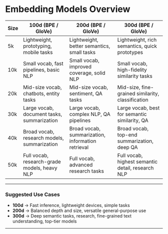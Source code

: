 # Embedding Models Overview

| Size    | 100d (BPE / GloVe)                              | 200d (BPE / GloVe)                              | 300d (BPE / GloVe)                                |
|---------|------------------------------------------------|--------------------------------------------------|--------------------------------------------------|
| 5k      | Lightweight, prototyping, mobile tasks         | Lightweight, better semantics, small tasks     | Lightweight, rich semantics, quick prototypes  |
| 10k     | Small vocab, fast pipelines, basic NLP         | Small vocab, improved coverage, solid NLP      | Small vocab, high-fidelity similarity tasks    |
| 20k     | Mid-size vocab, chatbots, entity tasks         | Mid-size vocab, sentiment, QA tasks            | Mid-size, fine-grained similarity, classification |
| 30k     | Large vocab, document tasks, summarization     | Large vocab, complex NLP, QA pipelines         | Large vocab, best for semantic similarity, QA  |
| 40k     | Broad vocab, research models, summarization    | Broad vocab, summarization, information retrieval | Broad vocab, top-end summarization, deep QA    |
| 50k     | Full vocab, research-grade models, heavy NLP   | Full vocab, advanced research tasks            | Full vocab, highest semantic detail, research NLP |


---

### Suggested Use Cases

- **100d** → Fast inference, lightweight devices, simple tasks  
- **200d** → Balanced depth and size, versatile general-purpose use  
- **300d** → Deep semantic tasks, research, fine-grained text understanding, top-tier models

---
